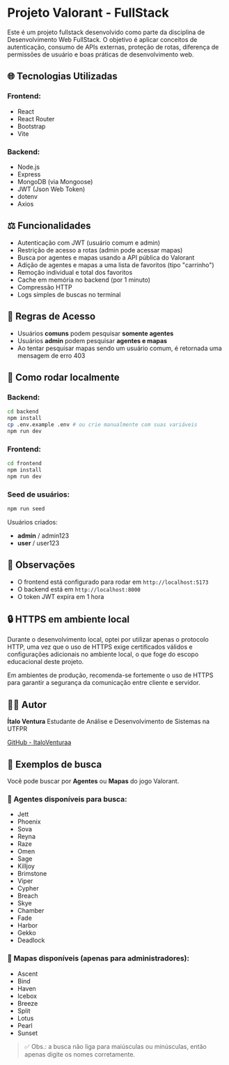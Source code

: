 # Projeto Valorant - FullStack

Este é um projeto fullstack desenvolvido como parte da disciplina de Desenvolvimento Web FullStack. O objetivo é aplicar conceitos de autenticação, consumo de APIs externas, proteção de rotas, diferença de permissões de usuário e boas práticas de desenvolvimento web.

## 🌐 Tecnologias Utilizadas

### Frontend:

* React
* React Router
* Bootstrap
* Vite

### Backend:

* Node.js
* Express
* MongoDB (via Mongoose)
* JWT (Json Web Token)
* dotenv
* Axios

## ⚖️ Funcionalidades

* Autenticação com JWT (usuário comum e admin)
* Restrição de acesso a rotas (admin pode acessar mapas)
* Busca por agentes e mapas usando a API pública do Valorant
* Adição de agentes e mapas a uma lista de favoritos (tipo "carrinho")
* Remoção individual e total dos favoritos
* Cache em memória no backend (por 1 minuto)
* Compressão HTTP
* Logs simples de buscas no terminal

## 🔑 Regras de Acesso

* Usuários **comuns** podem pesquisar **somente agentes**
* Usuários **admin** podem pesquisar **agentes e mapas**
* Ao tentar pesquisar mapas sendo um usuário comum, é retornada uma mensagem de erro 403

## 🚀 Como rodar localmente

### Backend:

```bash
cd backend
npm install
cp .env.example .env # ou crie manualmente com suas variáveis
npm run dev
```

### Frontend:

```bash
cd frontend
npm install
npm run dev
```

### Seed de usuários:

```bash
npm run seed
```

Usuários criados:

* **admin** / admin123
* **user** / user123

## 🔹 Observações

* O frontend está configurado para rodar em `http://localhost:5173`
* O backend está em `http://localhost:8000`
* O token JWT expira em 1 hora

## 🔒 HTTPS em ambiente local

Durante o desenvolvimento local, optei por utilizar apenas o protocolo HTTP, uma vez que o uso de HTTPS exige certificados válidos e configurações adicionais no ambiente local, o que foge do escopo educacional deste projeto. 

Em ambientes de produção, recomenda-se fortemente o uso de HTTPS para garantir a segurança da comunicação entre cliente e servidor.


## 🧑‍💻 Autor

**Ítalo Ventura**
Estudante de Análise e Desenvolvimento de Sistemas na UTFPR

[GitHub - ItaloVenturaa](https://github.com/ItaloVenturaa)

## 🔎 Exemplos de busca

Você pode buscar por **Agentes** ou **Mapas** do jogo Valorant.

### 🔹 Agentes disponíveis para busca:

- Jett  
- Phoenix  
- Sova  
- Reyna  
- Raze  
- Omen  
- Sage  
- Killjoy  
- Brimstone  
- Viper  
- Cypher  
- Breach  
- Skye  
- Chamber  
- Fade  
- Harbor  
- Gekko  
- Deadlock  

### 🔹 Mapas disponíveis (apenas para administradores):

- Ascent  
- Bind  
- Haven  
- Icebox  
- Breeze  
- Split  
- Lotus  
- Pearl  
- Sunset  

> ✅ Obs.: a busca não liga para maiúsculas ou minúsculas, então apenas digite os nomes corretamente.
